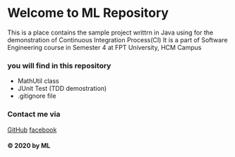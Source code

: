 # Welcome to ML Repository

This is a place contains the sample project writtrn in Java using for the demonstration of Continuous Integration Process(CI)
It is a part of Software Engineering course in Semester 4 at FPT University, HCM Campus

### you will find in this repository
* MathUtil class
* JUnit Test (TDD demostration)
* .gitignore file

### Contact me via
[GitHub](http://github.com/TPMLong)
[facebook](https://www.facebook.com/LongTPM)


#### © 2020 by ML